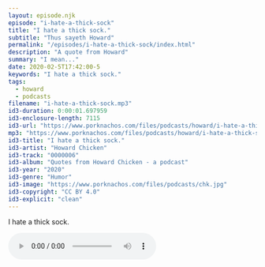 ```yaml
---
layout: episode.njk
episode: "i-hate-a-thick-sock"
title: "I hate a thick sock."
subtitle: "Thus sayeth Howard"
permalink: "/episodes/i-hate-a-thick-sock/index.html"
description: "A quote from Howard"
summary: "I mean..."
date: 2020-02-5T17:42:00-5
keywords: "I hate a thick sock."
tags:
  - howard
  - podcasts
filename: "i-hate-a-thick-sock.mp3"
id3-duration: 0:00:01.697959
id3-enclosure-length: 7115
id3-url: "https://www.porknachos.com/files/podcasts/howard/i-hate-a-thick-sock.mp3"
mp3: "https://www.porknachos.com/files/podcasts/howard/i-hate-a-thick-sock.mp3"
id3-title: "I hate a thick sock."
id3-artist: "Howard Chicken"
id3-track: "0000006"
id3-album: "Quotes from Howard Chicken - a podcast"
id3-year: "2020"
id3-genre: "Humor"
id3-image: "https://www.porknachos.com/files/podcasts/chk.jpg"
id3-copyright: "CC BY 4.0"
id3-explicit: "clean"
---
```

I hate a thick sock.

<audio controls>
  <source src="https://www.porknachos.com/files/podcasts/howard/i-hate-a-thick-sock.mp3">
</audio>
